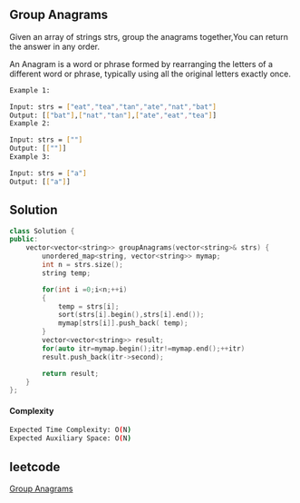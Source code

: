 ##  Group Anagrams
Given an array of strings strs, group the anagrams together,You can return the answer in any order.

An Anagram is a word or phrase formed by rearranging the letters of a different word or phrase, typically using all the original letters exactly once.
```bash 
Example 1:

Input: strs = ["eat","tea","tan","ate","nat","bat"]
Output: [["bat"],["nat","tan"],["ate","eat","tea"]]
Example 2:

Input: strs = [""]
Output: [[""]]
Example 3:

Input: strs = ["a"]
Output: [["a"]]
```

## Solution 

```cpp
class Solution {
public:
    vector<vector<string>> groupAnagrams(vector<string>& strs) {
        unordered_map<string, vector<string>> mymap;
        int n = strs.size();
        string temp;

        for(int i =0;i<n;++i)
        {
            temp = strs[i];
            sort(strs[i].begin(),strs[i].end());
            mymap[strs[i]].push_back( temp);
        }
        vector<vector<string>> result;
        for(auto itr=mymap.begin();itr!=mymap.end();++itr)
        result.push_back(itr->second);

        return result;
    }
};
```
#### Complexity
```bash
Expected Time Complexity: O(N)
Expected Auxiliary Space: O(N)
```
## leetcode
[Group Anagrams](https://leetcode.com/problems/group-anagrams/description/)
